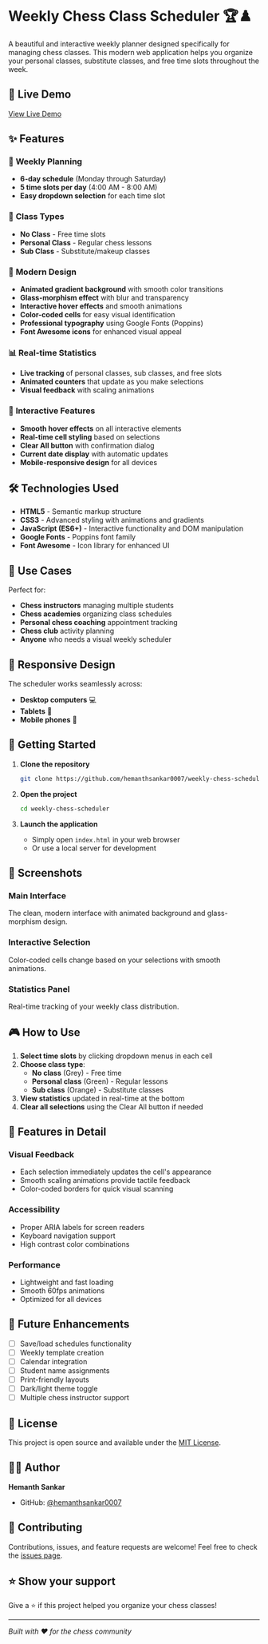 # Weekly Chess Class Scheduler 🏆♟️

A beautiful and interactive weekly planner designed specifically for managing chess classes. This modern web application helps you organize your personal classes, substitute classes, and free time slots throughout the week.

## 🚀 Live Demo
[View Live Demo]([https://hemanthsankar0007.github.io/weekly-chess-scheduler/](https://weekly-chess-scheduler.vercel.app/))

## ✨ Features

### 📅 **Weekly Planning**
- **6-day schedule** (Monday through Saturday)
- **5 time slots per day** (4:00 AM - 8:00 AM)
- **Easy dropdown selection** for each time slot

### 🎯 **Class Types**
- **No Class** - Free time slots
- **Personal Class** - Regular chess lessons
- **Sub Class** - Substitute/makeup classes

### 🎨 **Modern Design**
- **Animated gradient background** with smooth color transitions
- **Glass-morphism effect** with blur and transparency
- **Interactive hover effects** and smooth animations
- **Color-coded cells** for easy visual identification
- **Professional typography** using Google Fonts (Poppins)
- **Font Awesome icons** for enhanced visual appeal

### 📊 **Real-time Statistics**
- **Live tracking** of personal classes, sub classes, and free slots
- **Animated counters** that update as you make selections
- **Visual feedback** with scaling animations

### 💫 **Interactive Features**
- **Smooth hover effects** on all interactive elements
- **Real-time cell styling** based on selections
- **Clear All button** with confirmation dialog
- **Current date display** with automatic updates
- **Mobile-responsive design** for all devices

## 🛠️ Technologies Used

- **HTML5** - Semantic markup structure
- **CSS3** - Advanced styling with animations and gradients
- **JavaScript (ES6+)** - Interactive functionality and DOM manipulation
- **Google Fonts** - Poppins font family
- **Font Awesome** - Icon library for enhanced UI

## 🎯 Use Cases

Perfect for:
- **Chess instructors** managing multiple students
- **Chess academies** organizing class schedules
- **Personal chess coaching** appointment tracking
- **Chess club** activity planning
- **Anyone** who needs a visual weekly scheduler

## 📱 Responsive Design

The scheduler works seamlessly across:
- **Desktop computers** 💻
- **Tablets** 📱
- **Mobile phones** 📲

## 🚀 Getting Started

1. **Clone the repository**
   ```bash
   git clone https://github.com/hemanthsankar0007/weekly-chess-scheduler.git
   ```

2. **Open the project**
   ```bash
   cd weekly-chess-scheduler
   ```

3. **Launch the application**
   - Simply open `index.html` in your web browser
   - Or use a local server for development

## 📸 Screenshots

### Main Interface
The clean, modern interface with animated background and glass-morphism design.

### Interactive Selection
Color-coded cells change based on your selections with smooth animations.

### Statistics Panel
Real-time tracking of your weekly class distribution.

## 🎮 How to Use

1. **Select time slots** by clicking dropdown menus in each cell
2. **Choose class type**:
   - **No class** (Grey) - Free time
   - **Personal class** (Green) - Regular lessons
   - **Sub class** (Orange) - Substitute classes
3. **View statistics** updated in real-time at the bottom
4. **Clear all selections** using the Clear All button if needed

## 🌟 Features in Detail

### Visual Feedback
- Each selection immediately updates the cell's appearance
- Smooth scaling animations provide tactile feedback
- Color-coded borders for quick visual scanning

### Accessibility
- Proper ARIA labels for screen readers
- Keyboard navigation support
- High contrast color combinations

### Performance
- Lightweight and fast loading
- Smooth 60fps animations
- Optimized for all devices

## 🔮 Future Enhancements

- [ ] Save/load schedules functionality
- [ ] Weekly template creation
- [ ] Calendar integration
- [ ] Student name assignments
- [ ] Print-friendly layouts
- [ ] Dark/light theme toggle
- [ ] Multiple chess instructor support

## 📄 License

This project is open source and available under the [MIT License](LICENSE).

## 👨‍💻 Author

**Hemanth Sankar**
- GitHub: [@hemanthsankar0007](https://github.com/hemanthsankar0007)

## 🤝 Contributing

Contributions, issues, and feature requests are welcome! Feel free to check the [issues page](https://github.com/hemanthsankar0007/weekly-chess-scheduler/issues).

## ⭐ Show your support

Give a ⭐️ if this project helped you organize your chess classes!

---

*Built with ❤️ for the chess community*

